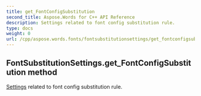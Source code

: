 ```yaml
---
title: get_FontConfigSubstitution
second_title: Aspose.Words for C++ API Reference
description: Settings related to font config substitution rule. 
type: docs
weight: 0
url: /cpp/aspose.words.fonts/fontsubstitutionsettings/get_fontconfigsubstitution/
---
```

## FontSubstitutionSettings.get_FontConfigSubstitution method


[Settings](../../aspose.words.settings/) related to font config substitution rule.

